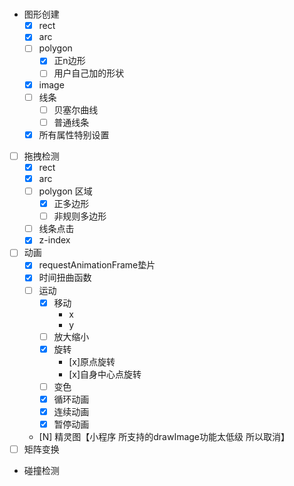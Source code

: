 #

- 图形创建
    - [x] rect
    - [x] arc
    - [ ] polygon
        - [x] 正n边形
        - [ ] 用户自己加的形状
    -  [x] image
    -  [ ] 线条    
        -  [ ] 贝塞尔曲线
        -  [ ] 普通线条
    - [x] 所有属性特别设置
-  [ ] 拖拽检测
    -  [x] rect
    -  [x] arc
    -  [ ] polygon 区域 
        -  [x] 正多边形
        -  [ ] 非规则多边形
    -  [ ] 线条点击
    -  [x] z-index
-  [ ] 动画
    -  [x] requestAnimationFrame垫片
    -  [x] 时间扭曲函数
    -  [ ] 运动
        -  [x] 移动
            -  x
            -  y
        -  [ ] 放大缩小
        -  [x] 旋转
            -  [x]原点旋转
            -  [x]自身中心点旋转
        -  [ ] 变色
        -  [x] 循环动画
        -  [x] 连续动画 
        -  [x] 暂停动画
    -  [N] 精灵图【小程序 所支持的drawImage功能太低级 所以取消】
- [ ] 矩阵变换

- 碰撞检测